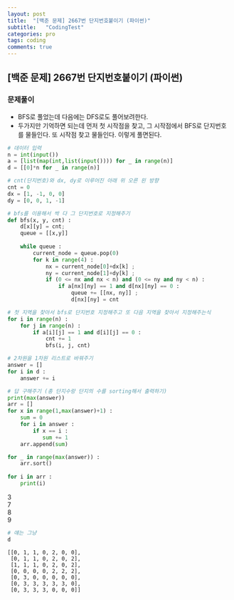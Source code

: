 ```yaml
---
layout: post
title:  "[백준 문제] 2667번 단지번호붙이기 (파이썬)"
subtitle:   "CodingTest"
categories: pro
tags: coding
comments: true
---
```


## [백준 문제] 2667번 단지번호붙이기 (파이썬)


### 문제풀이

- BFS로 풀었는데 다음에는 DFS로도 풀어보려한다.
- 두가지만 기억하면 되는데 먼저 첫 시작점을 찾고, 그 시작점에서 BFS로 단지번호를 물들인다. 또 시작점 찾고 물들인다. 이렇게 풀면된다.


```python
# 데이터 입력
n = int(input())
a = [list(map(int,list(input()))) for _ in range(n)]
d = [[0]*n for _ in range(n)]

# cnt(단지번호)와 dx, dy로 이루어진 아래 위 오른 왼 방향
cnt = 0
dx = [1, -1, 0, 0]
dy = [0, 0, 1, -1]

# bfs를 이용해서 싹 다 그 단지번호로 지정해주기
def bfs(x, y, cnt) :
    d[x][y] = cnt;
    queue = [[x,y]]
    
    while queue :
        current_node = queue.pop(0)
        for k in range(4) :
            nx = current_node[0]+dx[k] ;
            ny = current_node[1]+dy[k] ;
            if (0 <= nx and nx < n) and (0 <= ny and ny < n) :
                if a[nx][ny] == 1 and d[nx][ny] == 0 :
                    queue += [[nx, ny]] ;
                    d[nx][ny] = cnt

# 첫 지역을 찾아서 bfs로 단지번호 지정해주고 또 다음 지역을 찾아서 지정해주는식
for i in range(n) :
    for j in range(n) :
        if a[i][j] == 1 and d[i][j] == 0 :
            cnt += 1
            bfs(i, j, cnt)

# 2차원을 1차원 리스트로 바꿔주기
answer = []
for i in d :
    answer += i

# 답 구해주기 (총 단지수랑 단지의 수를 sorting해서 출력하기)
print(max(answer))
arr = []
for x in range(1,max(answer)+1) :
    sum = 0
    for i in answer :
        if x == i :
           sum += 1
    arr.append(sum)

for _ in range(max(answer)) :
    arr.sort()
    
for i in arr :
    print(i)
```

3  
7  
8  
9  


```python
# 얘는 그냥 
d
```




    [[0, 1, 1, 0, 2, 0, 0],
     [0, 1, 1, 0, 2, 0, 2],
     [1, 1, 1, 0, 2, 0, 2],
     [0, 0, 0, 0, 2, 2, 2],
     [0, 3, 0, 0, 0, 0, 0],
     [0, 3, 3, 3, 3, 3, 0],
     [0, 3, 3, 3, 0, 0, 0]]


